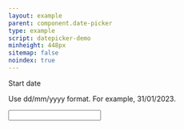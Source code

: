 ```yaml
---
layout: example
parent: component.date-picker
type: example
script: datepicker-demo
minheight: 448px
sitemap: false
noindex: true
---
```


<div data-module="ds-datepicker" class="ds_datepicker">
  <label class="ds_label" for="start-date">Start date</label>
  <p class="ds_hint-text">Use dd/mm/yyyy format. For example, 31/01/2023.</p>

  <div class="ds_input__wrapper">
    <input id="start-date" data-maxdate="19/09/2020" data-mindate="09/08/2020" type="text" class="ds_input  ds_input--fixed-10">
  </div>
</div>
